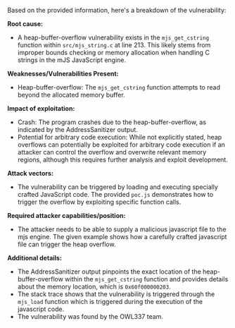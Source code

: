 Based on the provided information, here's a breakdown of the vulnerability:

**Root cause:**
- A heap-buffer-overflow vulnerability exists in the `mjs_get_cstring` function within `src/mjs_string.c` at line 213. This likely stems from improper bounds checking or memory allocation when handling C strings in the mJS JavaScript engine.

**Weaknesses/Vulnerabilities Present:**
- Heap-buffer-overflow: The `mjs_get_cstring` function attempts to read beyond the allocated memory buffer.

**Impact of exploitation:**
- Crash: The program crashes due to the heap-buffer-overflow, as indicated by the AddressSanitizer output.
- Potential for arbitrary code execution: While not explicitly stated, heap overflows can potentially be exploited for arbitrary code execution if an attacker can control the overflow and overwrite relevant memory regions, although this requires further analysis and exploit development.

**Attack vectors:**
- The vulnerability can be triggered by loading and executing specially crafted JavaScript code. The provided `poc.js` demonstrates how to trigger the overflow by exploiting specific function calls.

**Required attacker capabilities/position:**
- The attacker needs to be able to supply a malicious javascript file to the mjs engine. The given example shows how a carefully crafted javascript file can trigger the heap overflow.

**Additional details:**
- The AddressSanitizer output pinpoints the exact location of the heap-buffer-overflow within the `mjs_get_cstring` function and provides details about the memory location, which is `0x60f000000203`.
- The stack trace shows that the vulnerability is triggered through the `mjs_load` function which is triggered during the execution of the javascript code.
- The vulnerability was found by the OWL337 team.
